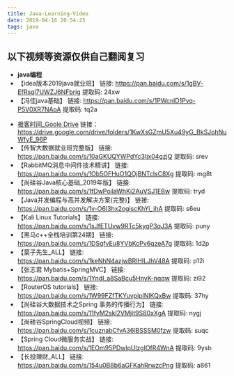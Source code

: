 ```yaml
---
title: Java-Learning-Video
date: 2019-04-16 20:54:23
tags: java
---
```

以下视频等资源仅供自己翻阅复习
---
* **java编程**
* 【idea版本2019java就业班】 链接: https://pan.baidu.com/s/1gBV-EfRsql7UWZJ6NFbrig 提取码: 24xw 
* 【冯佳java基础】 链接: https://pan.baidu.com/s/1PWcnlD1Pvq-P5V0XR7NAoA 提取码: tq2a 

<!--more-->
*  [极客时间_Goole Drive](https://drive.google.com/drive/folders/1KwXsGZmU5Xu49yG_BkSJohNuWfyE_96P) 链接： https://drive.google.com/drive/folders/1KwXsGZmU5Xu49yG_BkSJohNuWfyE_96P
* 【传智大数据就业班完整版】 链接: https://pan.baidu.com/s/10aGKUQYWPdYc3Ijx04gzjQ 提取码: srev 
* 【RabbitMQ消息中间件技术精讲】 链接: https://pan.baidu.com/s/1Ob5OFHuO1QOjBNTclsC8Xg 提取码: mg8t 
* 【尚硅谷Java核心基础_2019年版】 链接: https://pan.baidu.com/s/1fDwPoilaWhKi2AuVSJ1EBw 提取码: tryd 
* 【Java并发编程与高并发解决方案(完整)】 链接: https://pan.baidu.com/s/1v-O6I3hx2ogiscKhYi_jhA 提取码: s6eu 
* 【Kali Linux Tutorials】 链接: https://pan.baidu.com/s/1sJfETUvw9RTc5kyqP3qJ3A 提取码: puny 
* 【黑马c++全栈培训第24期】 链接: https://pan.baidu.com/s/1DSqfvEu8YVbKcPv6qzeA7g 提取码: 1d2p
* 【葉子先生_ALL】 链接: https://pan.baidu.com/s/1keNhN4azjwBRlHILJhV48A 提取码: p12i
* 【张志君 Mybatis+SpringMVC】 链接: https://pan.baidu.com/s/1Yndl_a8SaBcu5HnyK-nqqw 提取码: zi92 
* 【RouterOS tutorials】 链接: https://pan.baidu.com/s/1W99FZfTKYuvpipINlKQxBw 提取码: 37hy 
* 【尚硅谷大数据技术之Spring 事务的传播行为】 链接: https://pan.baidu.com/s/11fyM2skl2VMjlt9S80xXgA 提取码: nygj  
* 【尚硅谷SpringCloud视频】 链接: https://pan.baidu.com/s/1cuznabCfvA36lBSSSM0fzw 提取码: suqc 
* 【Spring Cloud微服务实战】 链接: https://pan.baidu.com/s/1EOm95PDwlpUlzgIOfR4WnA 提取码: 9ysb  
* 【长投理财_ALL】 链接: https://pan.baidu.com/s/154u0B8b6aGFKahRrwzcPng 提取码: a861
